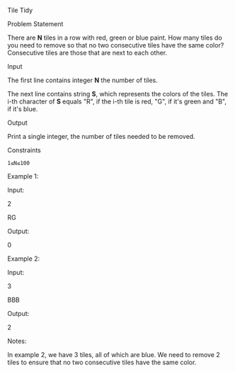 Tile Tidy

Problem Statement

There are **N** tiles in a row with red, green or blue paint. How many tiles do you need to remove so that no two consecutive tiles have the same color? Consecutive tiles are those that are next to each other.

Input

The first line contains integer **N** the number of tiles.

The next line contains string **S**, which represents the colors of the tiles. The i-th character of **S** equals "R", if the i-th tile is red, "G", if it's green and "B", if it's blue.

Output


Print a single integer, the number of tiles needed to be removed.

Constraints

    1≤N≤100

Example 1:

Input:

2

RG

Output:

0

Example 2:

Input:

3

BBB

Output:

2

Notes:

In example 2, we have 3 tiles, all of which are blue. We need to remove 2 tiles to ensure that no two consecutive tiles have the same color.
